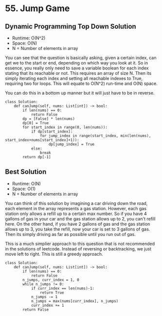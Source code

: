 # 55. Jump Game

## Dynamic Programming Top Down Solution

- Runtime: O(N^2)
- Space: O(N)
- N = Number of elements in array

You can see that the question is basically asking, given a certain index, can get we to the start or end, depending on which way you look at it.
So in essence, you really only need to save a variable boolean for each index stating that its reachable or not.
This requires an array of size N.
Then its simply iterating each index and setting all reachable indexes to True, requiring two for loops.
This will equate to O(N^2) run-time and O(N) space.

You can do this in a bottom up manner but it will just have to be in reverse.

```
class Solution:
    def canJump(self, nums: List[int]) -> bool:
        if len(nums) == 0:
            return False
        dp = [False] * len(nums)
        dp[0] = True
        for start_index in range(0, len(nums)):
            if dp[start_index]:
                for jump_index in range(start_index, min(len(nums), start_index+nums[start_index]+1)):
                    dp[jump_index] = True
            else:
                break
        return dp[-1]
```

## Best Solution
- Runtime: O(N)
- Space: O(1)
- N = Number of elements in array

You can think of this solution by imagining a car driving down the road, each element in the array represents a gas station.
However, each gas station only allows a refill up to a certain max number.
So if you have 4 gallons of gas in your car and the gas station allows up to 2, you can't refill here.
On the other hand, if you have 2 gallons of gas and the gas station allows up to 3, you take the refill, now your car is set to 3 gallons of gas.
Then its simply driving as far as possible until you run out of gas.

This is a much simplier approach to this question that is not recommended in the solutions of leetcode. 
Instead of reversing or backtracking, we just move left to right.
This is still a greedy approach.

```
class Solution:
    def canJump(self, nums: List[int]) -> bool:
        if len(nums) == 0:
            return False
        n_jumps, curr_index = 1, 0
        while n_jumps != 0:
            if curr_index == len(nums)-1:
                return True
            n_jumps -= 1
            n_jumps = max(nums[curr_index], n_jumps)
            curr_index += 1
        return False
```

